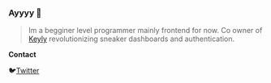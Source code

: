 

### Ayyyy 👋

> Im a begginer level programmer mainly frontend for now. Co owner of <a href="https://twitter.com/KeylyApp">Keyly</a> revolutionizing sneaker dashboards and authentication.

**Contact**

🐦<a href="https://twitter.com/MadWashed">Twitter</a>
